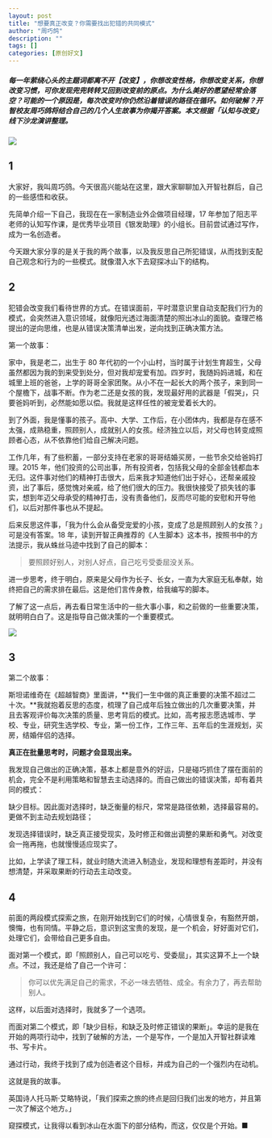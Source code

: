 ```yaml
---
layout: post
title: "想要真正改变？你需要找出犯错的共同模式"
author: "周巧鸽"
description: ""
tags: []
categories: [原创好文]
---
```


##### 每一年萦绕心头的主题词都离不开【改变】，你想改变性格，你想改变关系，你想改变习惯，可你发现兜兜转转又回到改变前的原点。为什么美好的愿望经常会落空？可能的一个原因是，每次改变时你仍然沿着错误的路径在循环。如何破解？开智校友周巧鸽将结合自己的几个人生故事为你揭开答案。本文根据「认知与改变」线下沙龙演讲整理。

![](https://ws3.sinaimg.cn/large/006tNc79gy1fz9ytx9e6nj30u00f03yw.jpg)

## 1

大家好，我叫周巧鸽。今天很高兴能站在这里，跟大家聊聊加入开智社群后，自己的一些感悟和收获。

先简单介绍一下自己，我现在在一家制造业外企做项目经理，17 年参加了阳志平老师的认知写作课，是优秀毕业项目《银发助理》的小组长。目前尝试通过写作，成为一名创造者。

今天跟大家分享的是关于我的两个故事，以及我反思自己所犯错误，从而找到支配自己观念和行为的一些模式。就像潜入水下去窥探冰山下的结构。

## 2

犯错会改变我们看待世界的方式。在错误面前，平时潜意识里自动支配我们行为的模式，会突然进入意识领域，就像阳光透过海面清楚的照出冰山的面貌。查理芒格提出的逆向思维，也是从错误决策清单出发，逆向找到正确决策方法。

第一个故事：

家中，我是老二，出生于 80 年代初的一个小山村，当时属于计划生育超生，父母虽然都因为我的到来受到处分，但对我却宠爱有加。四岁时，我随妈妈进城，和在城里上班的爸爸，上学的哥哥全家团聚。从小不在一起长大的两个孩子，来到同一个屋檐下，战事不断。作为老二还是女孩的我，发现最好用的武器是「假哭」，只要爸妈听到，必然能如愿以偿。我就是这样任性的被宠爱着长大的。

到了外面，我是懂事的孩子。高中、大学、工作后，在小团体内，我都是存在感不太强，成熟稳重，照顾别人，成就别人的女孩。经济独立以后，对父母也转变成照顾者心态，从不依靠他们给自己解决问题。

工作几年，有了些积蓄，一部分支持在老家的哥哥结婚买房，一些节余交给爸妈打理。2015 年，他们投资的公司出事，所有投资者，包括我父母的全部金钱都血本无归。这件事对他们的精神打击很大，后来我才知道他们出于好心，还帮亲戚投资，出了事后，感觉愧对亲戚，给了他们很大的压力。我很快接受了损失钱的事实，想到年迈父母承受的精神打击，没有责备他们，反而尽可能的安慰和开导他们，以后对那件事也从不提起。

后来反思这件事，「我为什么会从备受宠爱的小孩，变成了总是照顾别人的女孩？」可是没有答案。18 年，读到开智正典推荐的《人生脚本》这本书，按照书中的方法提示，我从蛛丝马迹中找到了自己的脚本：

> 要照顾好别人，对别人好点，自己吃亏受委屈没关系。

进一步思考，终于明白，原来是父母作为长子、长女，一直为大家庭无私奉献，始终把自己的需求排在最后。这是他们言传身教，给我编写的脚本。

了解了这一点后，再去看日常生活中的一些大事小事，和之前做的一些重要决策，就明明白白了。这是指导自己做决策的一个重要模式。

![](https://ws4.sinaimg.cn/large/006tNc79gy1fz9yxhlw1nj30hs0a00td.jpg)

## 3

第二个故事：

斯坦诺维奇在《超越智商》里面讲，**我们一生中做的真正重要的决策不超过二十次。**我就抱着反思的态度，梳理了自己成年后独立做出的几次重要决策，并且去客观评价每次决策的质量、思考背后的模式。比如，高考报志愿选城市、学校、专业，研究生选学校、专业，第一份工作，工作三年、五年后的生涯规划，买房，结婚伴侣的选择。

**真正在批量思考时，问题才会显现出来。**

我发现自己做出的正确决策，基本上都是意外的好运，只是碰巧抓住了摆在面前的机会，完全不是利用策略和智慧去主动选择的。而自己做出的错误决策，却有着共同的模式：

缺少目标。因此面对选择时，缺乏衡量的标尺，常常是路径依赖，选择最容易的。更做不到主动去规划路径；

发现选择错误时，缺乏真正接受现实，及时修正和做出调整的果断和勇气。对改变会一拖再拖，也就慢慢适应现实了。

比如，上学读了理工科，就业时随大流进入制造业，发现和理想有差距时，并没有想清楚，并采取果断的行动去主动改变。

## 4

前面的两段模式探索之旅，在刚开始找到它们的时候，心情很复杂，有豁然开朗，懊悔，也有同情。平静之后，意识到这宝贵的发现，是一个机会，好好面对它们，处理它们，会带给自己更多自由。

面对第一个模式，即「照顾别人，自己可以吃亏、受委屈」，其实这算不上一个缺点。不过，我还是给了自己一个许可：

> 你可以优先满足自己的需求，不必一味去牺牲、成全。有余力了，再去帮助别人。

这样，以后面对选择时，我就多了一个选项。

而面对第二个模式，即「缺少目标，和缺乏及时修正错误的果断」。幸运的是我在开始的两项行动中，找到了破解的方法，一个是写作，一个是加入开智社群读难书、写卡片。

通过行动，我终于找到了成为创造者这个目标，并成为自己的一个强烈内在动机。

这就是我的故事。

英国诗人托马斯·艾略特说，「我们探索之旅的终点是回归我们出发的地方，并且第一次了解这个地方。」

窥探模式，让我得以看到冰山在水面下的部分结构，而这，仅仅是个开始。■
